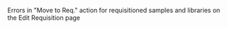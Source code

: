 Errors in "Move to Req." action for requisitioned samples and libraries on the Edit Requisition page
